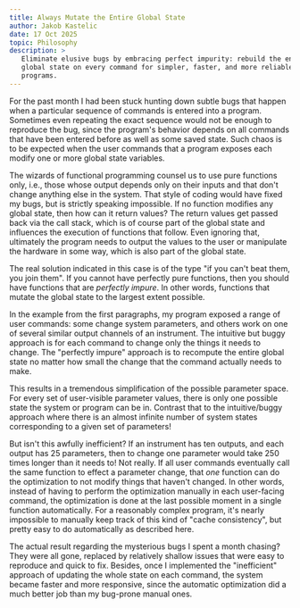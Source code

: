 ```yaml
---
title: Always Mutate the Entire Global State
author: Jakob Kastelic
date: 17 Oct 2025
topic: Philosophy
description: >
   Eliminate elusive bugs by embracing perfect impurity: rebuild the entire
   global state on every command for simpler, faster, and more reliable
   programs.
---
```


For the past month I had been stuck hunting down subtle bugs that happen when a
particular sequence of commands is entered into a program. Sometimes even
repeating the exact sequence would not be enough to reproduce the bug, since the
program's behavior depends on all commands that have been entered before as well
as some saved state. Such chaos is to be expected when the user commands that a
program exposes each modify one or more global state variables.

The wizards of functional programming counsel us to use pure functions only,
i.e., those whose output depends only on their inputs and that don't change
anything else in the system. That style of coding would have fixed my bugs, but
is strictly speaking impossible. If no function modifies any global state, then
how can it return values? The return values get passed back via the call stack,
which is of course part of the global state and influences the execution of
functions that follow. Even ignoring that, ultimately the program needs to
output the values to the user or manipulate the hardware in some way, which is
also part of the global state.

The real solution indicated in this case is of the type "if you can't beat them,
you join them". If you cannot have perfectly pure functions, then you should
have functions that are *perfectly impure*. In other words, functions that
mutate the global state to the largest extent possible.

In the example from the first paragraphs, my program exposed a range of user
commands: some change system parameters, and others work on one of several
similar output channels of an instrument. The intuitive but buggy approach is
for each command to change only the things it needs to change. The "perfectly
impure" approach is to recompute the entire global state no matter how small the
change that the command actually needs to make.

This results in a tremendous simplification of the possible parameter space. For
every set of user-visible parameter values, there is only one possible state the
system or program can be in. Contrast that to the intuitive/buggy approach where
there is an almost infinite number of system states corresponding to a given set
of parameters!

But isn't this awfully inefficient? If an instrument has ten outputs, and each
output has 25 parameters, then to change one parameter would take 250 times
longer than it needs to! Not really. If all user commands eventually call the
same function to effect a parameter change, that *one* function can do the
optimization to not modify things that haven't changed. In other words, instead
of having to perform the optimization manually in each user-facing command, the
optimization is done at the last possible moment in a single function
automatically. For a reasonably complex program, it's nearly impossible to
manually keep track of this kind of "cache consistency", but pretty easy to do
automatically as described here.

The actual result regarding the mysterious bugs I spent a month chasing? They
were all gone, replaced by relatively shallow issues that were easy to reproduce
and quick to fix. Besides, once I implemented the "inefficient" approach of
updating the whole state on each command, the system became faster and more
responsive, since the automatic optimization did a much better job than my
bug-prone manual ones.
